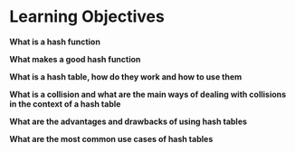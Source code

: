 # Learning Objectives

**What is a hash function**

**What makes a good hash function**


**What is a hash table, how do they work and how to use them**


**What is a collision and what are the main ways of dealing with collisions in the context of a hash table**


**What are the advantages and drawbacks of using hash tables**


**What are the most common use cases of hash tables**
